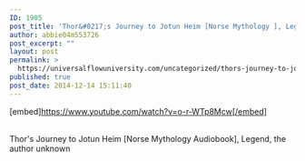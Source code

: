 ```yaml
---
ID: 1905
post_title: 'Thor&#8217;s Journey to Jotun Heim [Norse Mythology ], Legend'
author: abbie04m553726
post_excerpt: ""
layout: post
permalink: >
  https://universalflowuniversity.com/uncategorized/thors-journey-to-jotun-heim-norse-mythology-legend/
published: true
post_date: 2014-12-14 15:11:40
---
```

[embed]https://www.youtube.com/watch?v=o-r-WTp8Mcw[/embed]</br></br>
<p>Thor's Journey to Jotun Heim  [Norse Mythology Audiobook], Legend, the author unknown</p>